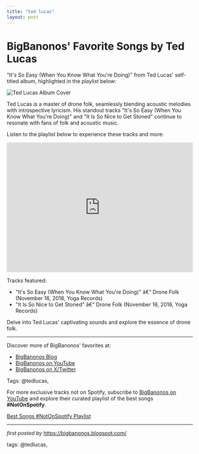 ```yaml
---
title: "ted lucas"
layout: post
---
```

<div class="post-title"> <h1>BigBanonos' Favorite Songs by Ted Lucas</h1>
</div>
<p>"It's So Easy (When You Know What You're Doing)" from Ted Lucas' self-titled album, highlighted in the playlist below:</p>
<div class="post-image"> <img src="https://darrenfarnsworth.com/assets/img/sotd/bands/ted-lucas.jpg" alt="Ted Lucas Album Cover">
</div>
<p>Ted Lucas is a master of drone folk, seamlessly blending acoustic melodies with introspective lyricism. His standout tracks "It's So Easy (When You Know What You're Doing)" and "It Is So Nice to Get Stoned" continue to resonate with fans of folk and acoustic music.</p>
<p>Listen to the playlist below to experience these tracks and more:</p>
<div class="spotify-embed"> <iframe src="https://open.spotify.com/embed/playlist/1UVnoBwd3qBIQN5PgwzjPZ?utm_source=generator" width="100%" height="352" frameBorder="0" allowfullscreen="" allow="autoplay; clipboard-write; encrypted-media; fullscreen; picture-in-picture" loading="lazy"></iframe>
</div>
<p>Tracks featured:</p>
<ul> <li>"It's So Easy (When You Know What You're Doing)" â€“ Drone Folk (November 16, 2018, Yoga Records)</li> <li>"It Is So Nice to Get Stoned" â€“ Drone Folk (November 16, 2018, Yoga Records)</li>
</ul>
<p>Delve into Ted Lucas' captivating sounds and explore the essence of drone folk.</p>
<hr>
<div class="post-footer"> <p>Discover more of BigBanonos' favorites at:</p> <ul> <li><a href="https://bigbanonos.blogspot.com/" target="_blank">BigBanonos Blog</a></li> <li><a href="https://www.youtube.com/@BigBanonos" target="_blank">BigBanonos on YouTube</a></li> <li><a href="https://x.com/bigbanonos" target="_blank">BigBanonos on X/Twitter</a></li> </ul>
</div>
<div class="post-tags"> Tags: @tedlucas,
</div>


<!--Subscribe and Playlist Links-->
<div>
    <p>For more exclusive tracks not on Spotify, subscribe to <a href="https://www.youtube.com/@BigBanonos" target="_blank">BigBanonos on YouTube</a> and explore their curated playlist of the best songs <strong>#NotOnSpotify</strong>.</p>
    <p><a href="https://www.youtube.com/playlist?list=PLtuNtuTatqI0kFahUCbtbfenC_ET5O_tr" target="_blank">Best Songs #NotOnSpotify Playlist<br /></a></p></div>

<hr />

<p><em>first posted by</em> <a href="https://bigbanonos.blogspot.com/" rel="noopener" target="_new">https://bigbanonos.blogspot.com/</a></p>

<p>tags: @tedlucas,</p>
